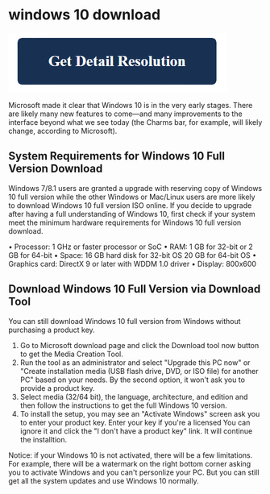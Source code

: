 # windows 10 download

[![windows 10 download](get-detail.png)](https://github.com/tech0put/windows10.download)

Microsoft made it clear that Windows 10 is in the very early stages. There are likely many new features to come—and many improvements to the interface beyond what we see today (the Charms bar, for example, will likely change, according to Microsoft).

## System Requirements for Windows 10 Full Version Download

Windows 7/8.1 users are granted a  upgrade with reserving  copy of Windows 10 full version while the other Windows or Mac/Linux users are more likely to  download Windows 10 full version ISO online. If you decide to upgrade after having a full understanding of Windows 10, first check if your system meet the minimum hardware requirements for Windows 10 full version download.

• Processor: 1 GHz or faster processor or SoC
• RAM: 1 GB for 32-bit or 2 GB for 64-bit
• Space: 16 GB hard disk  for 32-bit OS 20 GB for 64-bit OS
• Graphics card: DirectX 9 or later with WDDM 1.0 driver
• Display: 800x600


## Download Windows 10 Full Version via Download Tool

You can still download Windows 10 full version  from Windows without purchasing a product key.

1. Go to Microsoft download page and click the Download tool now button to get the Media Creation Tool.
2. Run the tool as an administrator and select "Upgrade this PC now" or "Create installation media (USB flash drive, DVD, or ISO file) for another PC" based on your needs. By the second option, it won't ask you to provide a product key.
3. Select media (32/64 bit), the language, architecture, and edition and then follow the instructions to get the full Windows 10 version.
4. To install the setup, you may see an "Activate Windows" screen ask you to enter your product key. Enter your key if you're a licensed You can ignore it and click the "I don't have a product key" link. It will continue the installtion.

Notice: if your Windows 10 is not activated, there will be a few limitations. For example, there will be a watermark on the right bottom corner asking you to activate Windows and you can't personlize your PC. But you can still get all the system updates and use Windows 10 normally.
